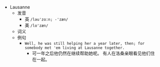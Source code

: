 - Lausanne
  - 发音
    - 英 `/ləu'zɑ:n; -'zæn/`
    - 美 `/lo'zæn/`
  - 词义
  - 例句
    - `Well, he was still helping her a year later, then; for somebody met 'em living at Lausanne together.`
      - 可一年之后他仍然在继续帮助她呢。 有人在洛桑亲眼看见他们住在一起。

